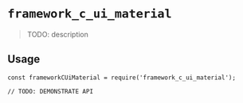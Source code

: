 # `framework_c_ui_material`

> TODO: description

## Usage

```
const frameworkCUiMaterial = require('framework_c_ui_material');

// TODO: DEMONSTRATE API
```
